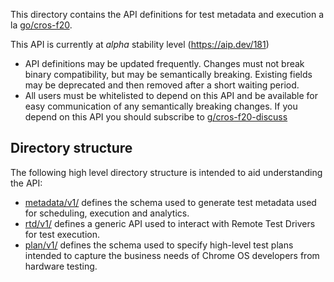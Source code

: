 This directory contains the API definitions for test metadata and execution a la
[go/cros-f20](http://go/cros-f20).

This API is currently at *alpha* stability level (https://aip.dev/181)

* API definitions may be updated frequently. Changes must not break binary
  compatibility, but may be semantically breaking. Existing fields may be
  deprecated and then removed after a short waiting period.
* All users must be whitelisted to depend on this API and be available for easy
  communication of any semantically breaking changes. If you depend on this API
  you should subscribe to [g/cros-f20-discuss](http://g/cros-f20-discuss)

## Directory structure

The following high level directory structure is intended to aid understanding
the API:

* [metadata/v1/](metadata/v1/) defines the schema used to generate test metadata
  used for scheduling, execution and analytics.
* [rtd/v1/](rtd/v1/]) defines a generic API used to interact with Remote Test
  Drivers for test execution.
* [plan/v1/](plan/v1/) defines the schema used to specify high-level test plans
  intended to capture the business needs of Chrome OS developers from hardware
  testing.